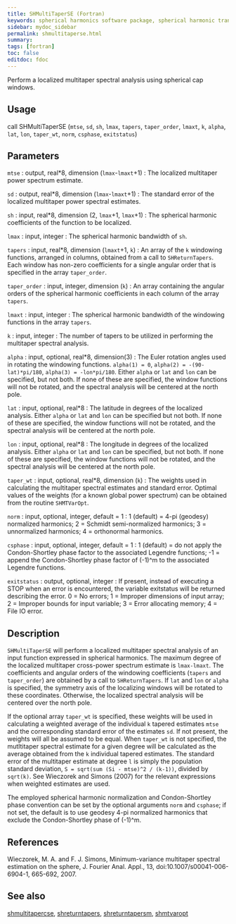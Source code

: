 ```yaml
---
title: SHMultiTaperSE (Fortran)
keywords: spherical harmonics software package, spherical harmonic transform, legendre functions, multitaper spectral analysis, fortran, Python, gravity, magnetic field
sidebar: mydoc_sidebar
permalink: shmultitaperse.html
summary:
tags: [fortran]
toc: false
editdoc: fdoc
---
```


Perform a localized multitaper spectral analysis using spherical cap windows.

## Usage

call SHMultiTaperSE (`mtse`, `sd`, `sh`, `lmax`, `tapers`, `taper_order`, `lmaxt`, `k`, `alpha`, `lat`, `lon`, `taper_wt`, `norm`, `csphase`, `exitstatus`)

## Parameters

`mtse` : output, real\*8, dimension (`lmax`-`lmaxt`+1)
:   The localized multitaper power spectrum estimate.

`sd` : output, real\*8, dimension (`lmax`-`lmaxt`+1)
:   The standard error of the localized multitaper power spectral estimates.

`sh` : input, real\*8, dimension (2, `lmax`+1, `lmax`+1)
:   The spherical harmonic coefficients of the function to be localized.

`lmax` : input, integer
:   The spherical harmonic bandwidth of `sh`.

`tapers` : input, real\*8, dimension (`lmaxt`+1, `k`)
:   An array of the `k` windowing functions, arranged in columns, obtained from a call to `SHReturnTapers`. Each window has non-zero coefficients for a single angular order that is specified in the array `taper_order`.

`taper_order` : input, integer, dimension (`k`)
:   An array containing the angular orders of the spherical harmonic coefficients in each column of the array `tapers`.

`lmaxt` : input, integer
:   The spherical harmonic bandwidth of the windowing functions in the array `tapers`.

`k` : input, integer
:   The number of tapers to be utilized in performing the multitaper spectral analysis.

`alpha` : input, optional, real\*8, dimension(3)
:   The Euler rotation angles used in rotating the windowing functions. `alpha(1) = 0`, `alpha(2) = -(90-lat)*pi/180`, `alpha(3) = -lon*pi/180`. Either `alpha` or `lat` and `lon` can be specified, but not both. If none of these are specified, the window functions will not be rotated, and the spectral analysis will be centered at the north pole.

`lat` : input, optional, real\*8
:   The latitude in degrees of the localized analysis. Either `alpha` or `lat` and `lon` can be specified but not both. If none of these are specified, the window functions will not be rotated, and the spectral analysis will be centered at the north pole.

`lon` : input, optional, real\*8
:   The longitude in degrees of the localized analysis. Either `alpha` or `lat` and `lon` can be specified, but not both. If none of these are specified, the window functions will not be rotated, and the spectral analysis will be centered at the north pole.

`taper_wt` : input, optional, real\*8, dimension (`k`)
:   The weights used in calculating the multitaper spectral estimates and standard error. Optimal values of the weights (for a known global power spectrum) can be obtained from the routine `SHMTVarOpt`.

`norm` : input, optional, integer, default = 1
:   1 (default) = 4-pi (geodesy) normalized harmonics; 2 = Schmidt semi-normalized harmonics; 3 = unnormalized harmonics; 4 = orthonormal harmonics.

`csphase` : input, optional, integer, default = 1
:   1 (default) = do not apply the Condon-Shortley phase factor to the associated Legendre functions; -1 = append the Condon-Shortley phase factor of (-1)^m to the associated Legendre functions.

`exitstatus` : output, optional, integer
:   If present, instead of executing a STOP when an error is encountered, the variable exitstatus will be returned describing the error. 0 = No errors; 1 = Improper dimensions of input array; 2 = Improper bounds for input variable; 3 = Error allocating memory; 4 = File IO error.

## Description

`SHMultiTaperSE` will perform a localized multitaper spectral analysis of an input function expressed in spherical harmonics. The maximum degree of the localized multitaper cross-power spectrum estimate is `lmax-lmaxt`. The coefficients and angular orders of the windowing coefficients (`tapers` and `taper_order`) are obtained by a call to `SHReturnTapers`. If `lat` and `lon` or `alpha` is specified, the symmetry axis of the localizing windows will be rotated to these coordinates. Otherwise, the localized spectral analysis will be centered over the north pole.

If the optional array `taper_wt` is specified, these weights will be used in calculating a weighted average of the individual `k` tapered estimates `mtse` and the corresponding standard error of the estimates `sd`. If not present, the weights will all be assumed to be equal. When `taper_wt` is not specified, the mutltitaper spectral estimate for a given degree will be calculated as the average obtained from the `k` individual tapered estimates. The standard error of the multitaper estimate at degree `l` is simply the population standard deviation, `S = sqrt(sum (Si - mtse)^2 / (k-1))`, divided by `sqrt(k)`. See Wieczorek and Simons (2007) for the relevant expressions when weighted estimates are used.

The employed spherical harmonic normalization and Condon-Shortley phase convention can be set by the optional arguments `norm` and `csphase`; if not set, the default is to use geodesy 4-pi normalized harmonics that exclude the Condon-Shortley phase of (-1)^m.

## References

Wieczorek, M. A. and F. J. Simons, Minimum-variance multitaper spectral estimation on the sphere, J. Fourier Anal. Appl., 13, doi:10.1007/s00041-006-6904-1, 665-692, 2007.

## See also

[shmultitapercse](shmultitapercse.html), [shreturntapers](shreturntapers.html), [shreturntapersm](shreturntapersm.html), [shmtvaropt](shmtvaropt.html)

